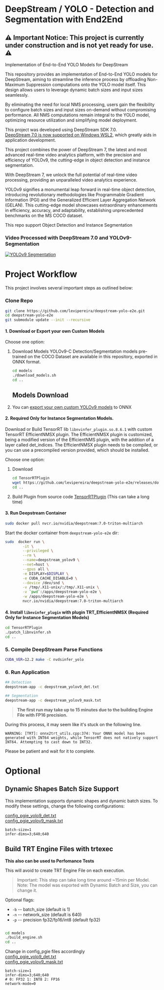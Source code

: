 
# DeepStream / YOLO - Detection and Segmentation with End2End

## ⚠️ Important Notice: This project is currently under construction and is not yet ready for use. ⚠️


Implementation of End-to-End YOLO Models for DeepStream


 This repository provides an implementation of End-to-End YOLO models for DeepStream, aiming to streamline the inference process by offloading Non-Maximum Suppression computations onto the YOLO model itself. This design allows users to leverage dynamic batch sizes and input sizes seamlessly.

By eliminating the need for local NMS processing, users gain the flexibility to configure batch sizes and input sizes on-demand without compromising performance. All NMS computations remain integral to the YOLO model, optimizing resource utilization and simplifying model deployment.


 


This project was developed using DeepStream SDK 7.0.<br>[DeepStream 7.0 is now supported on Windows WSL2](https://docs.nvidia.com/metropolis/deepstream/dev-guide/text/DS_on_WSL2.html), which greatly aids in application development.


This project combines the power of DeepStream 7, the latest and most advanced real-time video analytics platform, with the precision and efficiency of YOLOv9, the cutting-edge in object detection and instance segmentation. 

With DeepStream 7, we unlock the full potential of real-time video processing, providing an unparalleled video analytics experience.

YOLOv9 signifies a monumental leap forward in real-time object detection, introducing revolutionary methodologies like Programmable Gradient Information (PGI) and the Generalized Efficient Layer Aggregation Network (GELAN). This cutting-edge model showcases extraordinary enhancements in efficiency, accuracy, and adaptability, establishing unprecedented benchmarks on the MS COCO dataset.

This repo support Object Detection and Instance Segmentation

### Video Processed with DeepStream 7.0 and YOLOv9-Segmentation
[![YOLOv9 Segmentation](https://img.youtube.com/vi/v6OTjOFLNLA/0.jpg)](https://www.youtube.com/watch?v=v6OTjOFLNLA)


# Project Workflow 

This project involves several important steps as outlined below:

### Clone Repo
```bash
git clone https://github.com/levipereira/deepstream-yolo-e2e.git
cd deepstream-yolo-e2e
git submodule update --init --recursive
```


#### 1. Download or Export your own Custom Models

Choose one option:

1. Download Models
    YOLOv9-C Detection/Segmentation models pre-trained on the COCO Dataset are available in this repository, exported in ONNX format.

    ```bash
    cd models
    ./download_models.sh
    cd ..
    ```
    ## Models Download 


2. You can [export your own custom YOLOv9 models](yolov9) to ONNX<br>

#### 2. Required Only for Instance Segmentation Models. 
 Download or Build TensorRT lib `libnvinfer_plugin.so.8.6.1` with  custom TensorRT EfficientNMSX plugin.
The EfficientNMSX plugin is customized, being a modified version of the EfficientNMS plugin, with the addition of a layer called det_indices. The EfficientNMSX plugin needs to be compiled, or you can use a precompiled version provided, which should be installed.

Choose one option:
1. Download  
    ```bash
    cd TensorRTPlugin
    wget https://github.com/levipereira/deepstream-yolo-e2e/releases/download/v1.0/libnvinfer_plugin.so.8.6.1
    cd ..
    ```
2. Build Plugin from source code [TensorRTPlugin](TensorRTPlugin) (This can take a long time)

#### 3. **Run Deepstream Container**
```bash
sudo docker pull nvcr.io/nvidia/deepstream:7.0-triton-multiarch
```
Start the docker container from `deepstream-yolo-e2e` dir:

```bash
sudo  docker run \
        -it \
        --privileged \
        --rm \
        --name=deepstream_yolov9 \
        --net=host \
        --gpus all \
        -e DISPLAY=$DISPLAY \
        -e CUDA_CACHE_DISABLE=0 \
        --device /dev/snd \
        -v /tmp/.X11-unix/:/tmp/.X11-unix \
        -v `pwd`:/apps/deepstream-yolo-e2e \
        -w /apps/deepstream-yolo-e2e \
        nvcr.io/nvidia/deepstream:7.0-triton-multiarch
```

#### 4. Install  `libnvinfer_plugin` with plugin TRT_EfficientNMSX (Required Only for Instance Segmentation Models)
```bash
cd TensorRTPlugin
./patch_libnvinfer.sh
cd ..
```

### 5.  Compile DeepStream Parse Functions
```bash
CUDA_VER=12.2 make -C nvdsinfer_yolo
```

### 6. Run Application
```bash
## Detection
deepstream-app -c deepstream_yolov9_det.txt

## Segmentation
deepstream-app -c deepstream_yolov9_mask.txt
```
>**The first run may take up to 15 minutes due to the building Engine File with FP16 precision.**

During this process, it may seem like it's stuck on the following line.
```
WARNING: [TRT]: onnx2trt_utils.cpp:374: Your ONNX model has been generated with INT64 weights, while TensorRT does not natively support INT64. Attempting to cast down to INT32.
```
Please be patient and wait for it to complete.


# Optional

## Dynamic Shapes Batch Size Support
This implementation supports dynamic shapes and dynamic batch sizes. To modify these settings, change the following configurations:
 
[config_pgie_yolo9_det.txt](https://github.com/levipereira/deepstream-yolo-e2e/blob/master/config_pgie_yolov9_det.txt#L8-L9)  <br>
[config_pgie_yolov9_mask.txt](https://github.com/levipereira/deepstream-yolo-e2e/blob/master/config_pgie_yolov9_mask.txt#L8-L10)
```
batch-size=1
infer-dims=3;640;640
```



## Build TRT Engine Files with trtexec  
**This also can be used to Perfomance Tests**

This will avoid to create TRT Engine File on each execution.

>Important: This step can take long time around ~15min per Model.
>Note: The model was exported with Dynamic Batch and Size, you can change it.

Optional flags: 
* `-b` -- batch_size (default is 1)
* `-n` -- network_size (default is 640)
* `-p` -- precision fp32/fp16/int8 (default fp32)
```bash

cd models
./build_engine.sh 
cd ..
```
Change in config_pgie files accordingly <br>
[config_pgie_yolo9_det.txt](https://github.com/levipereira/deepstream-yolo-e2e/blob/master/config_pgie_yolov9_det.txt#L8-L9)  <br>
[config_pgie_yolov9_mask.txt](https://github.com/levipereira/deepstream-yolo-e2e/blob/master/config_pgie_yolov9_mask.txt#L8-L10)
```plaintext
batch-size=1
infer-dims=3;640;640
# 0: FP32 1: INT8 2: FP16
network-mode=0
```
 



